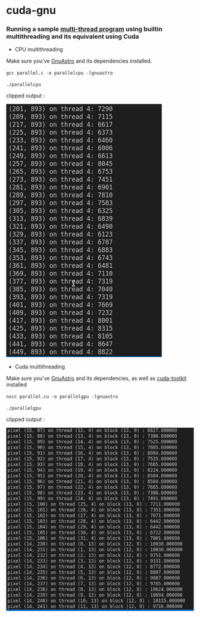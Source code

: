# cuda-gnu


### Running a sample [multi-thread program](https://www.gnu.org/software//gnuastro/manual/html_node/Library-demo-_002d-multi_002dthreaded-operation.html) using builtin multithreading and its equivalent using Cuda


- CPU multithreading

Make sure you've [GnuAstro](https://www.gnu.org/software//gnuastro/manual/html_node/Installation.html) and its dependencies installed.

`gcc parallel.c -o parallelcpu -lgnuastro`

`./parallelcpu`

clipped output :

![cpu-output](assets/cpu-output.png)

- Cuda multithreading

Make sure you've [GnuAstro](https://www.gnu.org/software//gnuastro/manual/html_node/Installation.html) and its dependencies, as well as [cuda-toolkit](https://docs.nvidia.com/cuda/cuda-installation-guide-linux/index.html) installed

`nvcc parallel.cu -o parallelgpu -lgnuastro`

`./parallelgpu`

clipped output : 

![gpu-output](assets/gpu-output.png)

